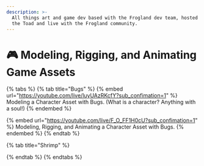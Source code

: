 ```yaml
---
description: >-
  All things art and game dev based with the Frogland dev team, hosted by Horny
  the Toad and live with the Frogland community.
---
```


# 🎮 Modeling, Rigging, and Animating Game Assets

{% tabs %}
{% tab title="Bugs" %}
{% embed url="https://youtube.com/live/luyUAzRKcfY?sub_confimation=1" %}
Modeling a Character Asset with Bugs. (What is a character? Anything with a soul!)
{% endembed %}

{% embed url="https://youtube.com/live/F_O_FF1H0cU?sub_confimation=1" %}
Modeling, Rigging, and Animating a Character Asset with Bugs.
{% endembed %}
{% endtab %}

{% tab title="Shrimp" %}

{% endtab %}
{% endtabs %}
